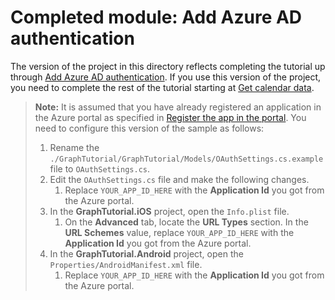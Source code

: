 # Completed module: Add Azure AD authentication

The version of the project in this directory reflects completing the tutorial up through [Add Azure AD authentication](https://docs.microsoft.com/graph/tutorials/xamarin?tutorial-step=3). If you use this version of the project, you need to complete the rest of the tutorial starting at [Get calendar data](https://docs.microsoft.com/graph/tutorials/xamarin?tutorial-step=4).

> **Note:** It is assumed that you have already registered an application in the Azure portal as specified in [Register the app in the portal](https://docs.microsoft.com/graph/tutorials/xamarin?tutorial-step=2). You need to configure this version of the sample as follows:
>
> 1. Rename the `./GraphTutorial/GraphTutorial/Models/OAuthSettings.cs.example` file to `OAuthSettings.cs`.
> 1. Edit the `OAuthSettings.cs` file and make the following changes.
>     1. Replace `YOUR_APP_ID_HERE` with the **Application Id** you got from the Azure portal.
> 1. In the **GraphTutorial.iOS** project, open the `Info.plist` file.
>    1. On the **Advanced** tab, locate the **URL Types** section. In the **URL Schemes** value, replace `YOUR_APP_ID_HERE` with the **Application Id** you got from the Azure portal.
> 1. In the **GraphTutorial.Android** project, open the `Properties/AndroidManifest.xml` file.
>     1. Replace `YOUR_APP_ID_HERE` with the **Application Id** you got from the Azure portal.
